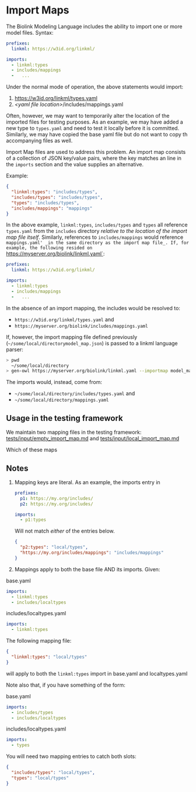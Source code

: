 # Import Maps
The Biolink Modeling Language includes the ability to import one or more model files. Syntax:
```yaml
prefixes:
  linkml: https://w3id.org/linkml/

imports:
  - linkml:types
  - includes/mappings
  -   ...
```

Under the normal mode of operation, the above statements would import:
1) https://w3id.org/linkml/types.yaml
2) _\<yaml file location\>_/includes/mappings.yaml

Often, however, we may want to temporarily alter the location of the imported files for testing purposes.  As an example,
we may have added a new type to `types.yaml` and need to test it locally before it is committed.   Similarly, we may have
copied the base yaml file but do not want to copy th accompanying files as well.

Import Map files are used to address this problem.  An import map consists of a collection of JSON key/value pairs, where
the key matches an line in the `imports` section and the value supplies an alternative.

Example:
```json
{
  "linkml:types": "includes/types",
  "includes/types": "includes/types",
  "types": "includes/types",
  "includes/mappings": "mappings"
}
```
In the above example, `linkml:types`, `includes/types` and `types` all reference `types.yaml` from the `includes` directory
_relative to the location of the import map file itself_. Similarly, references to `includes/mappings` would reference `mappings.yaml'
 _in the same directory as the import map file_. If, for example, the following resided on `https://myserver.org/biolink/linkml.yaml`:
```yaml
prefixes:
  linkml: https://w3id.org/linkml/

imports:
  - linkml:types
  - includes/mappings
  -   ...
```
In the absence of an import mapping, the includes would be resolved to:
* `https://w3id.org/linkml/types.yaml`
and
* `https://myserver.org/biolink/includes/mappings.yaml`

If, however, the import mapping file defined previously (`~/some/local/directorymodel_map.json`) is passed to a linkml language parser:
```bash
> pwd
  ~/some/local/directory
> gen-owl https://myserver.org/biolink/linkml.yaml --importmap model_map.json
```

The imports would, instead, come from:
* `~/some/local/directory/includes/types.yaml`
and
* `~/some/local/directory/mappings.yaml`

## Usage in the testing framework
We maintain two mapping files in the testing framework:
[tests/input/empty_import_map.md]()
and
[tests/input/local_import_map.md]()

Which of these maps

## Notes
1) Mapping keys are literal.  As an example, the imports entry in
    ```yaml
    prefixes:
      p1: https://my.org/includes/
      p2: https://my.org/includes/

    imports:
      - p1:types
    ```
    Will not match _either_ of the entries below.

    ```json
    {
      "p2:types": "local/types",
      "https://my.org/includes/mappings": "includes/mappings"
    }
    ```
2) Mappings apply to both the base file AND its imports.  Given:

base.yaml
```yaml
imports:
  - linkml:types
  - includes/localtypes
```

includes/localtypes.yaml
```yaml
imports:
  - linkml:types
```

The following mapping file:

```json
{
  "linkml:types": "local/types"
}
```
will apply to both the `linkml:types` import in base.yaml and localtypes.yaml

Note also that, if you have something of the form:

base.yaml

```yaml
imports:
  - includes/types
  - includes/localtypes
```

includes/localtypes.yaml

```yaml
imports:
  - types
```

You will need two mapping entries to catch both slots:
```json
{
  "includes/types": "local/types",
  "types": "local/types"
}
```
